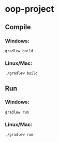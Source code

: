 # oop-project

## Compile

### Windows:

```
gradlew build
```

### Linux/Mac:

```
./gradlew build
```

## Run

### Windows:

```
gradlew	run
```

### Linux/Mac:

```
./gradlew run
```

